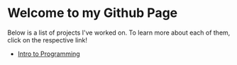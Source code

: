 # Welcome to my Github Page

Below is a list of projects I've worked on. To learn more about each of them, click on the respective link!

- [Intro to Programming](https://count-montecristo.github.io/intro-to-programming-dorado/)
